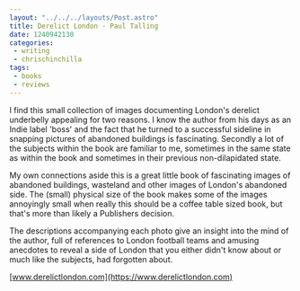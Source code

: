 ```yaml
---
layout: "../../../layouts/Post.astro"
title: Derelict London - Paul Talling
date: 1240942130
categories:
 - writing
 - chrischinchilla
tags:
 - books 
 - reviews
---
```


I find this small collection of images documenting London's derelict underbelly appealing for two reasons. I know the author from his days as an Indie label 'boss' and the fact that he turned to a successful sideline in snapping pictures of abandoned buildings is fascinating. Secondly a lot of the subjects within the book are familiar to me, sometimes in the same state as within the book and sometimes in their previous non-dilapidated state.

My own connections aside this is a great little book of fascinating images of abandoned buildings, wasteland and other images of London's abandoned side. The (small) physical size of the book makes some of the images annoyingly small when really this should be a coffee table sized book, but that's more than likely a Publishers decision.

The descriptions accompanying each photo give an insight into the mind of the author, full of references to London football teams and amusing anecdotes to reveal a side of London that you either didn't know about or much like the subjects, had forgotten about.

[www.derelictlondon.com](https://www.derelictlondon.com)
